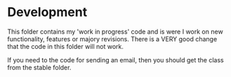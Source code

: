 Development
===========

This folder contains my 'work in progress' code and is were I work on new 
functionality, features or majory revisions. There is a VERY good change that
the code in this folder will not work.

If you need to the code for sending an email, then you should get the class from
the stable folder.